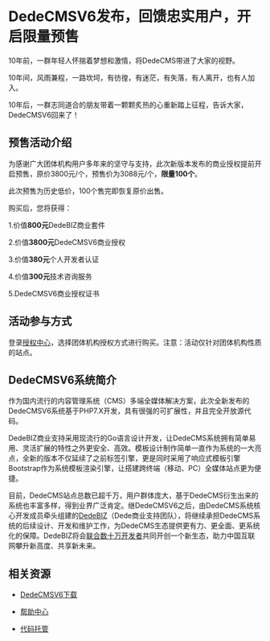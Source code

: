 # DedeCMSV6发布，回馈忠实用户，开启限量预售
10年前，一群年轻人怀揣着梦想和激情，将DedeCMS带进了大家的视野。

10年间，风雨兼程，一路坎坷，有彷徨，有迷茫，有失落，有人离开，也有人加入。

10年后，一群志同道合的朋友带着一颗颗炙热的心重新踏上征程，告诉大家，DedeCMSV6回来了！

## 预售活动介绍

为感谢广大团体机构用户多年来的坚守与支持，此次新版本发布的商业授权提前开启预售，原价3800元/个，预售价为3088元/个，**限量100个**。

此次预售为历史低价，100个售完即恢复原价出售。

购买后，您将获得：

1.价值**800元**DedeBIZ商业套件

2.价值**3800元**DedeCMSV6商业授权

3.价值**380元**个人开发者认证

4.价值**300元**技术咨询服务

5.DedeCMSV6商业授权证书

## 活动参与方式

登录[授权中心](https://www.dedebiz.com/auth)，选择团体机构授权方式进行购买。注意️：活动仅针对团体机构性质的站点。

## DedeCMSV6系统简介

作为国内流行的内容管理系统（CMS）多端全媒体解决方案，此次全新发布的DedeCMSV6系统基于PHP7.X开发，具有很强的可扩展性，并且完全开放源代码。

DedeBIZ商业支持采用现流行的Go语言设计开发，让DedeCMS系统拥有简单易用、灵活扩展的特性之外更安全、高效。模板设计制作简单一直作为系统的一大亮点，全新的版本不仅延续了之前标签引擎，更是同时采用了响应式模板引擎Bootstrap作为系统模板渲染引擎，让搭建跨终端（移动、PC）全媒体站点更为便捷。

目前，DedeCMS站点总数已超千万，用户群体庞大，基于DedeCMS衍生出来的系统也丰富多样，得到业界广泛肯定。继DedeCMSV6之后，由DedeCMS系统核心开发成员牵头组建的[DedeBIZ](https://www.dedebiz.com)（Dede商业支持团队），将继续承担DedeCMS系统的后续设计、开发和维护工作，为DedeCMS生态提供更有力、更全面、更系统化的保障。DedeBIZ将会[联合数十万开发者](https://www.dedebiz.com/developer)共同开创一个新生态，助力中国互联网攀升新高度、共享新未来。

## 相关资源

- [DedeCMSV6下载](https://www.dedebiz.com/download)

- [帮助中心](https://www.dedebiz.com/help)

- [代码托管](https://www.dedebiz.com/git)